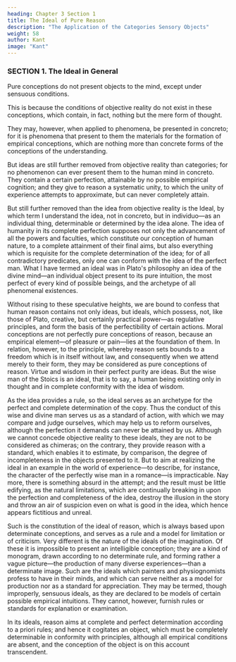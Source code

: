 ```yaml
---
heading: Chapter 3 Section 1
title: The Ideal of Pure Reason
description: "The Application of the Categories Sensory Objects"
weight: 58
author: Kant
image: "Kant"
---
```



### SECTION 1. The Ideal in General

Pure conceptions do not present objects to the mind, except under sensuous conditions.

This is because the conditions of objective reality do not exist in these conceptions, which contain, in fact, nothing but the mere form of thought.

They may, however, when applied to phenomena, be presented in concreto; for it is phenomena that present to them the materials for the formation of empirical conceptions, which are nothing more than concrete forms of the conceptions of the understanding. 

But ideas are still further removed from objective reality than categories; for no phenomenon can ever present them to the human mind in concreto. They contain a certain perfection, attainable by no possible empirical cognition; and they give to reason a systematic unity, to which the unity of experience attempts to approximate, but can never completely attain.

But still further removed than the idea from objective reality is the Ideal, by which term I understand the idea, not in concreto, but in individuo—as an individual thing, determinable or determined by the idea alone. The idea of humanity in its complete perfection supposes not only the advancement of all the powers and faculties, which constitute our conception of human nature, to a complete attainment of their final aims, but also everything which is requisite for the complete determination of the idea; for of all contradictory predicates, only one can conform with the idea of the perfect man. What I have termed an ideal was in Plato's philosophy an idea of the divine mind—an individual object present to its pure intuition, the most perfect of every kind of possible beings, and the archetype of all phenomenal existences.

Without rising to these speculative heights, we are bound to confess that human reason contains not only ideas, but ideals, which possess, not, like those of Plato, creative, but certainly practical power—as regulative principles, and form the basis of the perfectibility of certain actions. Moral conceptions are not perfectly pure conceptions of reason, because an empirical element—of pleasure or pain—lies at the foundation of them. In relation, however, to the principle, whereby reason sets bounds to a freedom which is in itself without law, and consequently when we attend merely to their form, they may be considered as pure conceptions of reason. Virtue and wisdom in their perfect purity are ideas. But the wise man of the Stoics is an ideal, that is to say, a human being existing only in thought and in complete conformity with the idea of wisdom.

As the idea provides a rule, so the ideal serves as an archetype for the perfect and complete determination of the copy. Thus the conduct of this wise and divine man serves us as a standard of action, with which we may compare and judge ourselves, which may help us to reform ourselves, although the perfection it demands can never be attained by us. Although we cannot concede objective reality to these ideals, they are not to be considered as chimeras; on the contrary, they provide reason with a standard, which enables it to estimate, by comparison, the degree of incompleteness in the objects presented to it. But to aim at realizing the ideal in an example in the world of experience—to describe, for instance, the character of the perfectly wise man in a romance—is impracticable. Nay more, there is something absurd in the attempt; and the result must be little edifying, as the natural limitations, which are continually breaking in upon the perfection and completeness of the idea, destroy the illusion in the story and throw an air of suspicion even on what is good in the idea, which hence appears fictitious and unreal.

Such is the constitution of the ideal of reason, which is always based upon determinate conceptions, and serves as a rule and a model for limitation or of criticism. Very different is the nature of the ideals of the imagination. Of these it is impossible to present an intelligible conception; they are a kind of monogram, drawn according to no determinate rule, and forming rather a vague picture—the production of many diverse experiences—than a determinate image. Such are the ideals which painters and physiognomists profess to have in their minds, and which can serve neither as a model for production nor as a standard for appreciation. They may be termed, though improperly, sensuous ideals, as they are declared to be models of certain possible empirical intuitions. They cannot, however, furnish rules or standards for explanation or examination.

In its ideals, reason aims at complete and perfect determination according to a priori rules; and hence it cogitates an object, which must be completely determinable in conformity with principles, although all empirical conditions are absent, and the conception of the object is on this account transcendent.

